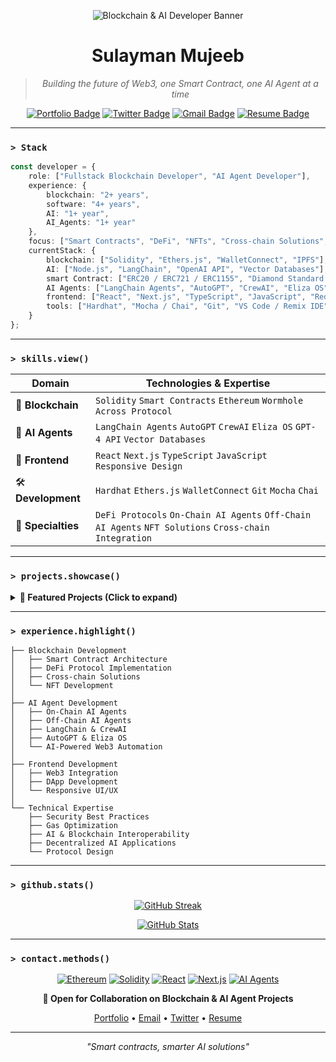 <div align="center">

![Blockchain & AI Developer Banner](https://img.shields.io/badge/Blockchain%20%26%20AI%20Developer-Ethereum%20%26%20AI%20Agent%20Specialist-blue?style=for-the-badge)

# Sulayman Mujeeb

> *Building the future of Web3, one Smart Contract, one AI Agent at a time*

[![Portfolio Badge](https://img.shields.io/badge/-Portfolio-black?style=flat-square&logo=vercel)](https://thehemjay.vercel.app/)
[![Twitter Badge](https://img.shields.io/badge/-X/Twitter-1DA1F2?style=flat-square&logo=twitter&logoColor=white)](https://www.x.com/thehemjay)
[![Gmail Badge](https://img.shields.io/badge/-SulaymanMujeeb6@gmail.com-c14438?style=flat-square&logo=Gmail&logoColor=white)](mailto:SulaymanMujeeb6@gmail.com)
[![Resume Badge](https://img.shields.io/badge/-Resume-green?style=flat-square&logo=adobe)](https://drive.google.com/file/d/1IQnqS4CFpgQjC3n3UYE5VryokHyUDz9K/view?usp=drive_link)

</div>

---

### `> Stack`

```typescript
const developer = {
    role: ["Fullstack Blockchain Developer", "AI Agent Developer"],
    experience: {
        blockchain: "2+ years",
        software: "4+ years",
        AI: "1+ year",
        AI_Agents: "1+ year"
    },
    focus: ["Smart Contracts", "DeFi", "NFTs", "Cross-chain Solutions", "On-chain AI Agents", "Off-chain AI Agents"],
    currentStack: {
        blockchain: ["Solidity", "Ethers.js", "WalletConnect", "IPFS"],
        AI: ["Node.js", "LangChain", "OpenAI API", "Vector Databases"],
        smart Contract: ["ERC20 / ERC721 / ERC1155", "Diamond Standard (EIP-2535)", "OpenZeppelin Contracts"],
        AI Agents: ["LangChain Agents", "AutoGPT", "CrewAI", "Eliza OS", "GPT-4 API"],
        frontend: ["React", "Next.js", "TypeScript", "JavaScript", "Redux", "Context API", "TailwindCSS", "SCSS"],
        tools: ["Hardhat", "Mocha / Chai", "Git", "VS Code / Remix IDE", Eliza OS]
    }
};
```

---

### `> skills.view()`

| Domain | Technologies & Expertise |
|----------|------------------------|
| 🔗 **Blockchain**  | `Solidity` `Smart Contracts` `Ethereum` `Wormhole` `Across Protocol` |
| 🤖 **AI Agents**  | `LangChain Agents` `AutoGPT` `CrewAI` `Eliza OS` `GPT-4 API` `Vector Databases` |
| 🎨 **Frontend**  | `React` `Next.js` `TypeScript` `JavaScript` `Responsive Design` |
| 🛠️ **Development**  | `Hardhat` `Ethers.js` `WalletConnect` `Git` `Mocha` `Chai` |
| 💼 **Specialties**  | `DeFi Protocols` `On-Chain AI Agents` `Off-Chain AI Agents` `NFT Solutions` `Cross-chain Integration` |

---

### `> projects.showcase()`

<details>
<summary><b>🚀 Featured Projects (Click to expand)</b></summary>

*Coming soon - Watch this space for innovative blockchain & AI agent solutions!*

</details>

---

### `> experience.highlight()`

```plaintext
├── Blockchain Development
│   ├── Smart Contract Architecture
│   ├── DeFi Protocol Implementation
│   ├── Cross-chain Solutions
│   └── NFT Development
│
├── AI Agent Development
│   ├── On-Chain AI Agents
│   ├── Off-Chain AI Agents
│   ├── LangChain & CrewAI
│   ├── AutoGPT & Eliza OS
│   └── AI-Powered Web3 Automation
│
├── Frontend Development
│   ├── Web3 Integration
│   ├── DApp Development
│   └── Responsive UI/UX
│
└── Technical Expertise
    ├── Security Best Practices
    ├── Gas Optimization
    ├── AI & Blockchain Interoperability
    ├── Decentralized AI Applications
    └── Protocol Design
```

---

### `> github.stats()`

<div align="center">

[![GitHub Streak](https://github-readme-streak-stats.herokuapp.com/?user=thehemjay&theme=tokyonight)](https://github.com/mujeebsulayman)

[![GitHub Stats](https://github-readme-stats.vercel.app/api?username=thehemjay&show_icons=true&theme=tokyonight)](https://github.com/mujeebsulayman)

</div>

---

### `> contact.methods()`

<div align="center">

[![Ethereum](https://img.shields.io/badge/Ethereum-3C3C3D?style=for-the-badge&logo=Ethereum&logoColor=white)](#)
[![Solidity](https://img.shields.io/badge/Solidity-%23363636.svg?style=for-the-badge&logo=solidity&logoColor=white)](#)
[![React](https://img.shields.io/badge/React-20232A?style=for-the-badge&logo=react&logoColor=61DAFB)](#)
[![Next.js](https://img.shields.io/badge/Next.js-000?style=for-the-badge&logo=next.js&logoColor=white)](#)
[![AI Agents](https://img.shields.io/badge/AI%20Agents-%23115.svg?style=for-the-badge&logo=openai&logoColor=white)](#)

**💼 Open for Collaboration on Blockchain & AI Agent Projects**

[Portfolio](https://thehemjay.vercel.app/) •
[Email](mailto:SulaymanMujeeb6@gmail.com) •
[Twitter](https://www.x.com/thehemjay) •
[Resume](https://drive.google.com/file/d/1IQnqS4CFpgQjC3n3UYE5VryokHyUDz9K/view?usp=drive_link)

</div>

---

<div align="center">

*"Smart contracts, smarter AI solutions"*

</div>

